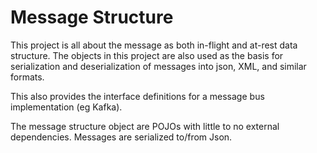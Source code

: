 # Message Structure
This project is all about the message as both in-flight and at-rest data structure. The objects in this project are also used as the basis for serialization and deserialization of messages into json, XML, and similar formats.

This also provides the interface definitions for a message bus implementation (eg Kafka).

The message structure object are POJOs with little to no external dependencies. Messages are serialized to/from  Json.
